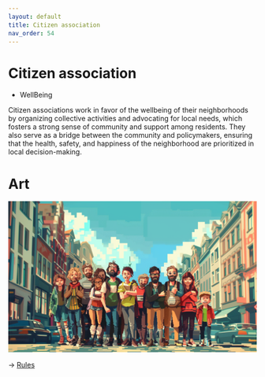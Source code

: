 ```yaml
---
layout: default
title: Citizen association
nav_order: 54
---
```


# Citizen association


* WellBeing

Citizen associations work in favor of the wellbeing of their neighborhoods by organizing collective activities and advocating for local needs, which fosters a strong sense of community and support among residents. They also serve as a bridge between the community and policymakers, ensuring that the health, safety, and happiness of the neighborhood are prioritized in local decision-making.

# Art

![](art/pCit.png)


-> [Rules](rules.md)
